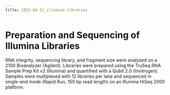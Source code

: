 ```yaml
---
title: 2023-04-11_illumina-libraries
---
```


# Preparation and Sequencing of Illumina Libraries

RNA integrity, sequencing library, and fragment size were analyzed on a 2100 Bioanalyzer (Agilent). Libraries were prepared using the TruSeq RNA Sample Prep Kit v2 (Illumina) and quantified with a Qubit 2.0 (Invitrogen). Samples were multiplexed with 12 libraries per lane and sequenced in single-end mode (Rapid Run, 150 bp read length) on an Illumina HiSeq 2000 platform.

